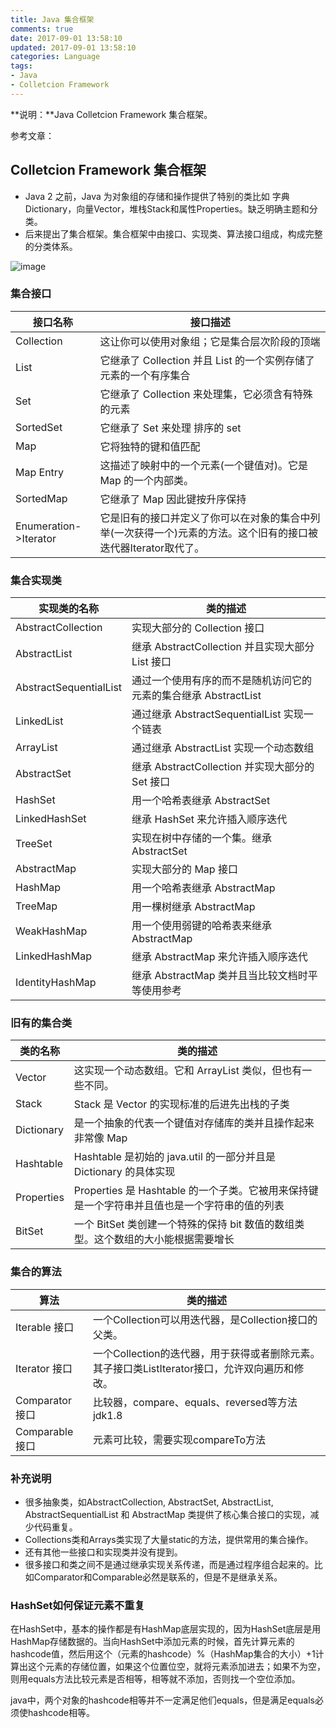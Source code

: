 ```yaml
---
title: Java 集合框架
comments: true
date: 2017-09-01 13:58:10
updated: 2017-09-01 13:58:10
categories: Language
tags:
- Java
- Colletcion Framework
---
```


**说明：**Java Colletcion Framework 集合框架。
<!-- more -->


参考文章：


## Colletcion Framework 集合框架
* Java 2 之前，Java 为对象组的存储和操作提供了特别的类比如 字典Dictionary，向量Vector，堆栈Stack和属性Properties。缺乏明确主题和分类。
* 后来提出了集合框架。集合框架中由接口、实现类、算法接口组成，构成完整的分类体系。

![image](http://zcy.ckcest.cn/cdn/zy/20170907-Image-1.jpg)


### 集合接口
接口名称 |接口描述|
---|---
Collection |这让你可以使用对象组；它是集合层次阶段的顶端
List |它继承了 Collection 并且 List 的一个实例存储了元素的一个有序集合
Set |它继承了 Collection 来处理集，它必须含有特殊的元素
SortedSet |它继承了 Set 来处理 排序的 set
Map |它将独特的键和值匹配
Map Entry |这描述了映射中的一个元素(一个键值对)。它是 Map 的一个内部类。
SortedMap |它继承了 Map 因此键按升序保持
Enumeration->Iterator |它是旧有的接口并定义了你可以在对象的集合中列举(一次获得一个)元素的方法。这个旧有的接口被迭代器Iterator取代了。

### 集合实现类
实现类的名称 |类的描述|
---|---
AbstractCollection  |实现大部分的 Collection 接口  
AbstractList  |继承 AbstractCollection 并且实现大部分 List 接口
AbstractSequentialList  |通过一个使用有序的而不是随机访问它的元素的集合继承 AbstractList
LinkedList  |通过继承 AbstractSequentialList 实现一个链表
ArrayList   |通过继承 AbstractList 实现一个动态数组
AbstractSet  |继承 AbstractCollection 并实现大部分的 Set 接口
HashSet  |用一个哈希表继承 AbstractSet
LinkedHashSet  |继承 HashSet 来允许插入顺序迭代
TreeSet  |实现在树中存储的一个集。继承 AbstractSet
AbstractMap  |实现大部分的 Map 接口
HashMap  |用一个哈希表继承 AbstractMap
TreeMap  |用一棵树继承 AbstractMap
WeakHashMap  |用一个使用弱键的哈希表来继承 AbstractMap
LinkedHashMap  |继承 AbstractMap 来允许插入顺序迭代
IdentityHashMap  |继承 AbstractMap 类并且当比较文档时平等使用参考

### 旧有的集合类
类的名称 |类的描述|
---|---
 Vector |这实现一个动态数组。它和 ArrayList 类似，但也有一些不同。
 Stack |Stack 是 Vector 的实现标准的后进先出栈的子类
 Dictionary |是一个抽象的代表一个键值对存储库的类并且操作起来非常像 Map
 Hashtable |Hashtable 是初始的 java.util 的一部分并且是 Dictionary 的具体实现
 Properties |Properties 是 Hashtable 的一个子类。它被用来保持键是一个字符串并且值也是一个字符串的值的列表
 BitSet |一个 BitSet 类创建一个特殊的保持 bit 数值的数组类型。这个数组的大小能根据需要增长

 ### 集合的算法
算法 |类的描述|
---|---
Iterable 接口    |一个Collection可以用迭代器，是Collection接口的父类。
Iterator 接口   |一个Collection的迭代器，用于获得或者删除元素。其子接口类ListIterator接口，允许双向遍历和修改。
Comparator 接口 |比较器，compare、equals、reversed等方法 jdk1.8
Comparable 接口 |元素可比较，需要实现compareTo方法

### 补充说明
* 很多抽象类，如AbstractCollection, AbstractSet, AbstractList, AbstractSequentialList 和 AbstractMap 类提供了核心集合接口的实现，减少代码重复。
* Collections类和Arrays类实现了大量static的方法，提供常用的集合操作。
* 还有其他一些接口和实现类并没有提到。
* 很多接口和类之间不是通过继承实现关系传递，而是通过程序组合起来的。比如Comparator和Comparable必然是联系的，但是不是继承关系。

### HashSet如何保证元素不重复
在HashSet中，基本的操作都是有HashMap底层实现的，因为HashSet底层是用HashMap存储数据的。当向HashSet中添加元素的时候，首先计算元素的hashcode值，然后用这个（元素的hashcode）%（HashMap集合的大小）+1计算出这个元素的存储位置，如果这个位置位空，就将元素添加进去；如果不为空，则用equals方法比较元素是否相等，相等就不添加，否则找一个空位添加。

java中，两个对象的hashcode相等并不一定满足他们equals，但是满足equals必须使hashcode相等。